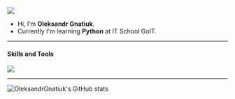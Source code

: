 ![](https://komarev.com/ghpvc/?username=OleksandrGnatiuk&color=blue)

- Hi, I’m **Oleksandr Gnatiuk**.
- Currently I'm learning **Python** at IT School GoIT.

---

#### Skills and Tools

<p align="left">
  <a href="https://skillicons.dev">
    <img src="https://skillicons.dev/icons?i=python,git,html,css,github,vscode" />
  </a>
</p>

___


![OleksandrGnatiuk's GitHub stats](https://github-readme-stats.vercel.app/api?username=OleksandrGnatiuk&show_icons=true&theme=radical)
